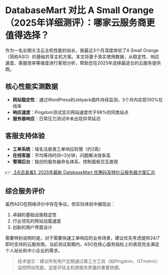 # DatabaseMart 对比 A Small Orange（2025年详细测评）：哪家云服务商更值得选择？

作为一名长期关注云主机性能的站长，我最近3个月深度体验了A Small Orange（简称ASO）的基础共享主机方案。本文将基于真实使用数据，从稳定性、响应速度、客服效率等维度进行客观分析，帮助您在2025年选择最适合的云服务提供商。

## 核心性能实测数据
- **网站稳定性**：通过WordPress的Jetpack插件持续监测，3个月内实现100%在线率
- **响应速度**：Pingdom测试显示网站速度优于98%的同类站点
- **服务器响应**：日常压力测试中未出现异常延迟

## 客服支持体验
- **工单系统**：域名注册类工单响应较慢（约2周）
- **在线客服**：平均等待时间<3分钟，问题解决效率高
- **管理后台**：独创的服务器命名体系，控制面板交互直观

👉 [【点击查看】2025年最新 DatabaseMart 优惠码及特价云服务器方案汇总](https://bit.ly/DatabaseMart)

## 综合服务评价
虽然ASO在网络评价中存在争议，但实际体验中展现出：
1. 卓越的基础设施稳定性
2. 行业领先的网站加载速度
3. 创新的用户界面设计

需要特别说明的是，对于需要快速工单响应的业务场景，建议优先考虑提供24/7即时支持的云服务商。当前测试周期内，ASO在核心服务指标上的表现完全满足个人站长和中小企业的需求。

> 技术提示：建议所有用户定期通过第三方工具（如Pingdom、GTmetrix）监控网站性能，这是评估主机商服务质量的重要依据。